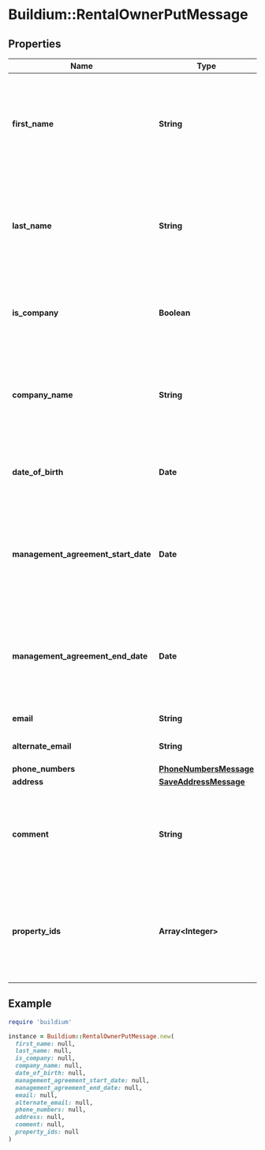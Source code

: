 # Buildium::RentalOwnerPutMessage

## Properties

| Name | Type | Description | Notes |
| ---- | ---- | ----------- | ----- |
| **first_name** | **String** | First name of the rental owner. Required if &#x60;IsCompany&#x60; is &#x60;false&#x60;. The value cannot exceed 127 characters. | [optional] |
| **last_name** | **String** | Last name of the rental owner. Required if &#x60;IsCompany&#x60; is &#x60;false&#x60;. The value cannot exceed 127 characters. | [optional] |
| **is_company** | **Boolean** | Indicates whether the rental owner should be considered a company or person. |  |
| **company_name** | **String** | Company name of the rental owner. Required if &#x60;IsCompany&#x60; is &#x60;true&#x60;. The value cannot exceed 127 characters. | [optional] |
| **date_of_birth** | **Date** | Date of birth of the rental owner. Must be formatted as &#x60;YYYY-MM-DD&#x60;. | [optional] |
| **management_agreement_start_date** | **Date** | Start date of the management agreement with the rental owner. Must be formatted as &#x60;YYYY-MM-DD&#x60;. | [optional] |
| **management_agreement_end_date** | **Date** | End date of the management agreement with the rental owner. Must be formatted as &#x60;YYYY-MM-DD&#x60;. | [optional] |
| **email** | **String** | Email of the rental owner. | [optional] |
| **alternate_email** | **String** | Alternate email of the rental owner. | [optional] |
| **phone_numbers** | [**PhoneNumbersMessage**](PhoneNumbersMessage.md) |  | [optional] |
| **address** | [**SaveAddressMessage**](SaveAddressMessage.md) |  |  |
| **comment** | **String** | Comments about the rental owner. The comments cannot exceed 65,535 characters. | [optional] |
| **property_ids** | **Array&lt;Integer&gt;** | A list of rental property ID&#39;s to associate with this rental owner. At least one property ID must be provided. |  |

## Example

```ruby
require 'buildium'

instance = Buildium::RentalOwnerPutMessage.new(
  first_name: null,
  last_name: null,
  is_company: null,
  company_name: null,
  date_of_birth: null,
  management_agreement_start_date: null,
  management_agreement_end_date: null,
  email: null,
  alternate_email: null,
  phone_numbers: null,
  address: null,
  comment: null,
  property_ids: null
)
```

